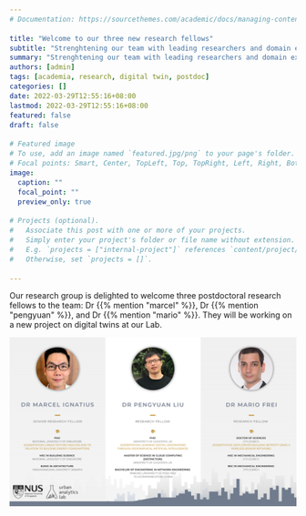 ```yaml
---
# Documentation: https://sourcethemes.com/academic/docs/managing-content/

title: "Welcome to our three new research fellows"
subtitle: "Strenghtening our team with leading researchers and domain experts."
summary: "Strenghtening our team with leading researchers and domain experts."
authors: [admin]
tags: [academia, research, digital twin, postdoc]
categories: []
date: 2022-03-29T12:55:16+08:00
lastmod: 2022-03-29T12:55:16+08:00
featured: false
draft: false

# Featured image
# To use, add an image named `featured.jpg/png` to your page's folder.
# Focal points: Smart, Center, TopLeft, Top, TopRight, Left, Right, BottomLeft, Bottom, BottomRight.
image:
  caption: ""
  focal_point: ""
  preview_only: true

# Projects (optional).
#   Associate this post with one or more of your projects.
#   Simply enter your project's folder or file name without extension.
#   E.g. `projects = ["internal-project"]` references `content/project/deep-learning/index.md`.
#   Otherwise, set `projects = []`.

---
```


Our research group is delighted to welcome three postdoctoral research fellows to the team: Dr {{% mention "marcel" %}}, Dr {{% mention "pengyuan" %}}, and Dr {{% mention "mario" %}}.
They will be working on a new project on digital twins at our Lab.

![screen reader text](featured.png "")
